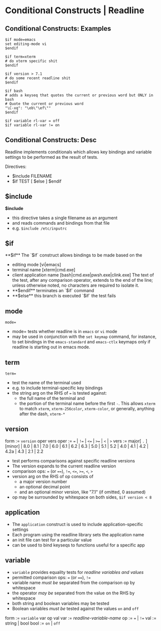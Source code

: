 # Conditional Constructs | Readline



## Conditional Constructs: Examples


```shell
$if mode=emacs
set editing-mode vi
$endif

$if term=xterm
# do xterm specific shit
$endif

$if version > 7.1
# do some recent readline shit
$endif

$if bash
# adds a keyseq that quotes the current or previous word but ONLY in bash
# Quote the current or previous word
"\C-xq": "\eb\"\ef\""
$endif

$if variable rl-var = off
$if variable rl-var != on

```


## Conditional Constructs: Desc

Readline implements conditionals which allows key bindings and variable settings to be performed as the result of tests.

Directives:
* $include FILENAME
* $if TEST [ $else ] $endif


## $include

**$include**
- this directive takes a single filename as an argument
- and reads commands and bindings from that file
- e.g. `$include /etc/inputrc`

## $if

**$if**
The `$if` construct allows bindings to be made based on the
- editing mode              [vi|emacs]
- terminal name             [xterm|cmd.exe]
- client application name   [bash|cmd.exe|pwsh.exe|clink.exe]
The text of the test, after any comparison operator, extends to the end of the line; unless otherwise noted, no characters are required to isolate it.
- **$endif** terminates an `$if` command
- **$else**  this branch is executed `$if` the test fails


## mode

`mode=`
* mode= tests whether readline is in `emacs` or `vi` mode
* may be used in conjunction with the `set keymap` command, for instance, to set bindings in the `emacs-standard` and `emacs-ctlx` keymaps only if readline is starting out in emacs mode.


## term

`term=`
* test the name of the terminal used
* e.g. to include terminal-specific key bindings
* the string arg on the RHS of `=` is tested against:
  - the full name of the terminal and
  - the portion of the terminal name before the first `-`.
This allows `xterm` to match `xterm`, `xterm-256color`, `xterm-color`, or generally, anything after the dash, `xterm-*`

## version

form := `version` oper vers
oper := `=` | `!=` | `<=` | `>=` | `<` | `>`
vers := major[ `.` ][minor]
      | 8.0 | 8.1
      | 7.0
      | 6.0 | 6.1 | 6.2 | 6.3
      | 5.0 | 5.1 | 5.2
      | 4.0 | 4.1 | 4.2 | 4.2a | 4.3
      | 2.1 | 2.2


* test performs comparisons against specific readline versions
* The version expands to the current readline version
* comparison ops: `=` (or `==`), `!=`, `<=`, `>=`, `<`, `>`
* version arg on the RHS of op consists of
  - a major version number
  - an optional decimal point
  - and an optional minor version, like "7.1" (if omitted, 0 assumed)
* op may be surrounded by whitespace on both sides, `$if version < 8`

## application

* The `application` construct is used to include application-specific settings
* Each program using the readline library sets the application name
* an init file can test for a particular value
* can be used to bind keyseqs to functions useful for a specific app


## variable

* `variable` provides equality tests for *readline variables and values*
* permitted comparison ops: `=` (or `==`), `!=`
* variable name *must be* separated from the comparison op by whitespace
* the operator *may be* separated from the value on the RHS by whitespace
* both string and boolean variables may be tested
* Boolean variables *must be* tested against the values `on` and `off`

form := `variable` var op val
var  := *readline-variable-name*
op   := `=` | `!=`
val  := string | bool
bool := `on` | `off`
